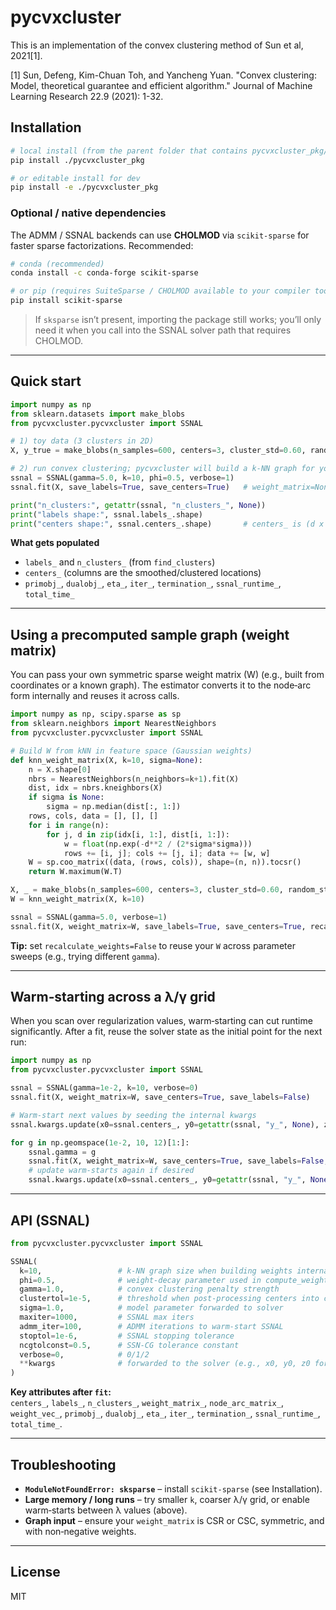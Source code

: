 
# pycvxcluster 

This is an implementation of the convex clustering method of Sun et al, 2021[1].

[1] Sun, Defeng, Kim-Chuan Toh, and Yancheng Yuan. "Convex clustering: Model, theoretical guarantee and efficient algorithm." Journal of Machine Learning Research 22.9 (2021): 1-32.


## Installation

```bash
# local install (from the parent folder that contains pycvxcluster_pkg/)
pip install ./pycvxcluster_pkg

# or editable install for dev
pip install -e ./pycvxcluster_pkg
```

### Optional / native dependencies

The ADMM / SSNAL backends can use **CHOLMOD** via `scikit-sparse` for faster sparse factorizations. Recommended:

```bash
# conda (recommended)
conda install -c conda-forge scikit-sparse

# or pip (requires SuiteSparse / CHOLMOD available to your compiler toolchain)
pip install scikit-sparse
```

> If `sksparse` isn’t present, importing the package still works; you’ll only need it when you call into the SSNAL solver path that requires CHOLMOD.

---

## Quick start

```python
import numpy as np
from sklearn.datasets import make_blobs
from pycvxcluster.pycvxcluster import SSNAL

# 1) toy data (3 clusters in 2D)
X, y_true = make_blobs(n_samples=600, centers=3, cluster_std=0.60, random_state=7)

# 2) run convex clustering; pycvxcluster will build a k-NN graph for you
ssnal = SSNAL(gamma=5.0, k=10, phi=0.5, verbose=1)
ssnal.fit(X, save_labels=True, save_centers=True)   # weight_matrix=None => auto k-NN

print("n_clusters:", getattr(ssnal, "n_clusters_", None))
print("labels shape:", ssnal.labels_.shape)
print("centers shape:", ssnal.centers_.shape)       # centers_ is (d x n) by convention
```

**What gets populated**

- `labels_` and `n_clusters_` (from `find_clusters`)  
- `centers_` (columns are the smoothed/clustered locations)  
- `primobj_`, `dualobj_`, `eta_`, `iter_`, `termination_`, `ssnal_runtime_`, `total_time_`

---

## Using a precomputed sample graph (weight matrix)

You can pass your own symmetric sparse weight matrix \(W\) (e.g., built from coordinates or a known graph). The estimator converts it to the node‑arc form internally and reuses it across calls.

```python
import numpy as np, scipy.sparse as sp
from sklearn.neighbors import NearestNeighbors
from pycvxcluster.pycvxcluster import SSNAL

# Build W from kNN in feature space (Gaussian weights)
def knn_weight_matrix(X, k=10, sigma=None):
    n = X.shape[0]
    nbrs = NearestNeighbors(n_neighbors=k+1).fit(X)
    dist, idx = nbrs.kneighbors(X)
    if sigma is None:
        sigma = np.median(dist[:, 1:])
    rows, cols, data = [], [], []
    for i in range(n):
        for j, d in zip(idx[i, 1:], dist[i, 1:]):
            w = float(np.exp(-d**2 / (2*sigma*sigma)))
            rows += [i, j]; cols += [j, i]; data += [w, w]
    W = sp.coo_matrix((data, (rows, cols)), shape=(n, n)).tocsr()
    return W.maximum(W.T)

X, _ = make_blobs(n_samples=600, centers=3, cluster_std=0.60, random_state=7)
W = knn_weight_matrix(X, k=10)

ssnal = SSNAL(gamma=5.0, verbose=1)
ssnal.fit(X, weight_matrix=W, save_labels=True, save_centers=True, recalculate_weights=False)
```

**Tip:** set `recalculate_weights=False` to reuse your `W` across parameter sweeps (e.g., trying different `gamma`).

---

## Warm‑starting across a λ/γ grid

When you scan over regularization values, warm‑starting can cut runtime significantly. After a fit, reuse the solver state as the initial point for the next run:

```python
import numpy as np
from pycvxcluster.pycvxcluster import SSNAL

ssnal = SSNAL(gamma=1e-2, k=10, verbose=0)
ssnal.fit(X, weight_matrix=W, save_centers=True, save_labels=False)

# Warm-start next values by seeding the internal kwargs
ssnal.kwargs.update(x0=ssnal.centers_, y0=getattr(ssnal, "y_", None), z0=getattr(ssnal, "z_", None))

for g in np.geomspace(1e-2, 10, 12)[1:]:
    ssnal.gamma = g
    ssnal.fit(X, weight_matrix=W, save_centers=True, save_labels=False, recalculate_weights=False)
    # update warm-starts again if desired
    ssnal.kwargs.update(x0=ssnal.centers_, y0=getattr(ssnal, "y_", None), z0=getattr(ssnal, "z_", None))
```


---

## API (SSNAL)

```python
from pycvxcluster.pycvxcluster import SSNAL

SSNAL(
  k=10,                 # k-NN graph size when building weights internally
  phi=0.5,              # weight-decay parameter used in compute_weight_matrix
  gamma=1.0,            # convex clustering penalty strength
  clustertol=1e-5,      # threshold when post-processing centers into clusters
  sigma=1.0,            # model parameter forwarded to solver
  maxiter=1000,         # SSNAL max iters
  admm_iter=100,        # ADMM iterations to warm-start SSNAL
  stoptol=1e-6,         # SSNAL stopping tolerance
  ncgtolconst=0.5,      # SSN-CG tolerance constant
  verbose=0,            # 0/1/2
  **kwargs              # forwarded to the solver (e.g., x0, y0, z0 for warm-start)
)
```

**Key attributes after `fit`:**  
`centers_`, `labels_`, `n_clusters_`, `weight_matrix_`, `node_arc_matrix_`, `weight_vec_`, `primobj_`, `dualobj_`, `eta_`, `iter_`, `termination_`, `ssnal_runtime_`, `total_time_`.


---

## Troubleshooting

- **`ModuleNotFoundError: sksparse`** – install `scikit-sparse` (see Installation).  
- **Large memory / long runs** – try smaller `k`, coarser λ/γ grid, or enable warm‑starts between λ values (above).  
- **Graph input** – ensure your `weight_matrix` is CSR or CSC, symmetric, and with non‑negative weights.

---

## License

MIT
